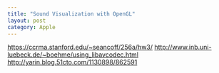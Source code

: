 ```yaml
---
title: "Sound Visualization with OpenGL"
layout: post
category: Apple
---
```


https://ccrma.stanford.edu/~seancoff/256a/hw3/
http://www.inb.uni-luebeck.de/~boehme/using_libavcodec.html
http://yarin.blog.51cto.com/1130898/862591